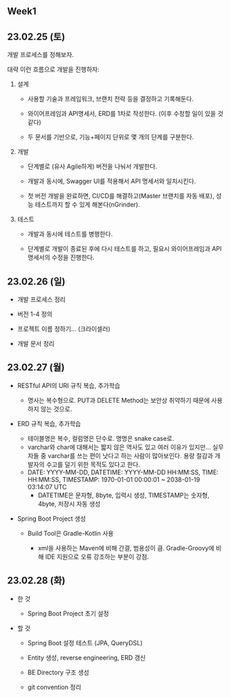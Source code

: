 ## Week1

## 23.02.25 (토)

개발 프로세스를 정해보자.

대략 이런 흐름으로 개발을 진행하자:

1. 설계
   
   - 사용할 기술과 프레임워크, 브랜치 전략 등을 결정하고 기록해둔다.
   
   - 와이어프레임과 API명세서, ERD를 1차로 작성한다. (이후 수정할 일이 있을 것 같다)
   
   - 두 문서를 기반으로, 기능+페이지 단위로 몇 개의 단계를 구분한다.

2. 개발
   
   - 단계별로 (유사 Agile하게) 버전을 나눠서 개발한다.
   
   - 개발과 동시에, Swagger UI를 적용해서 API 명세서와 일치시킨다.
   
   - 첫 버전 개발을 완료하면, CI/CD를 해결하고(Master 브랜치를 자동 배포), 성능 테스트까지 할 수 있게 해본다(nGrinder).

3. 테스트
   
   - 개발과 동시에 테스트를 병행한다.
   
   - 단계별로 개발이 종료된 후에 다시 테스트를 하고, 필요시 와이어프레임과 API 명세서의 수정을 진행한다.

## 23.02.26 (일)

- 개발 프로세스 정리

- 버전 1-4 정의

- 프로젝트 이름 정하기... (크라이셀러)

- 개발 문서 정리 

## 23.02.27 (월)

- RESTful API의 URI 규칙 복습, 추가학습
  
  - 명사는 복수형으로. PUT과 DELETE Method는 보안상 취약하기 때문에 사용하지 않는 것으로.

- ERD 규칙 복습, 추가학습
  
  - 테이블명은 복수, 컬럼명은 단수로. 명명은 snake case로.
  - varchar와 char에 대해서는 짧지 않은 역사도 있고 여러 이유가 있지만... 실무자들 중 varchar를 쓰는 편이 낫다고 하는 사람이 많아보인다. 용량 절감과 개발자의 수고를 덜기 위한 목적도 있다고 한다. 
  - DATE: YYYY-MM-DD, DATETIME: YYYY-MM-DD HH:MM:SS, TIME: HH:MM:SS, TIMESTAMP: 1970-01-01 00\:00:01 \~ 2038-01-19 03\:14:07 UTC
    - DATETIME은 문자형, 8byte, 입력시 생성, TIMESTAMP는 숫자형, 4byte, 저장시 자동 생성

- Spring Boot Project 생성
  
  - Build Tool은 Gradle-Kotlin 사용
    
    - xml을 사용하는 Maven에 비해 간결, 범용성이 큼. Gradle-Groovy에 비해 IDE 지원으로 오류 강조하는 부분이 강점.

## 23.02.28 (화)

- 한 것
  
  - Spring Boot Project 초기 설정

- 할 것
  
  - Spring Boot 설정 테스트 (JPA, QueryDSL)
  
  - Entity 생성, reverse engineering, ERD 갱신
  
  - BE Directory 구조 생성
  
  - git convention 정리
